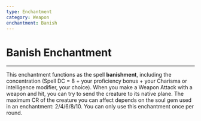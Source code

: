```yaml
---
type: Enchantment
category: Weapon
enchantment: Banish
---
```

# Banish Enchantment
---
This enchantment functions as the spell **banishment**, including the concentration (Spell DC = 8 + your proficiency bonus + your Charisma or intelligence modifier, your choice). When you make a Weapon Attack with a weapon and hit, you can try to send the creature to its native plane. The maximum CR of the creature you can affect depends on the soul gem used in an enchantment: 2/4/6/8/10. You can only use this enchantment once per round.